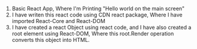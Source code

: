 1. Basic React App, Where I'm Printing "Hello world on the main screen"
2. I have writen this react code using CDN react package, Where I have imported React-Core and React-DOM
3. I have created a react Object using react code, and I have also created a root element using React-DOM, Where this root.Render operation converts this object into HTML.
